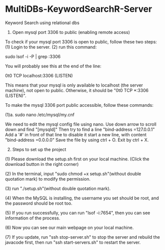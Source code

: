 # MultiDBs-KeywordSearchR-Server
Keyword Search using relational dbs

1. Open mysql port 3306 to public (enabling remote access)

To check if your mysql port 3306 is open to public, follow these two steps:
(1) Login to the server.
(2) run this command:

sudo lsof -i -P | grep :3306
 
You will probably see this at the end of the line:
 
0t0  TCP localhost:3306 (LISTEN)
 
This means that your mysql is only available to localhost (the server machine), not open to public.
Otherwise, it should be "0t0  TCP *:3306 (LISTEN)".

To make the mysql 3306 port public accessible, follow these commands:
 
(1)a.
sudo nano /etc/mysql/my.cnf
 
We need to edit the mysql config file using nano. Use down arrow to scroll down and find "[mysqld]"
Then try to find a line "bind-address           =127.0.0.1"
Add a '#' in front of that line to disable it
start a new line, with content "bind-address             =0.0.0.0"
Save the file by using ctrl + O.
Exit by ctrl + X. 



2. Steps to set up the project

(1) Please download the setup.sh first on your local machine.
(Click the download button in the right corner)

(2) In the terminal, input "sudo chmod +x setup.sh"(without double quotation mark) to modify the permission.

(3) run "./setup.sh"(without double quotation mark).

(4) When the MySQL is installing, the username you set should be root, and the password should be root too.

(5) If you run successfully, you can run "lsof -i:7654", then you can see information of the process.

(6) Now you can see our main webpage on your local machine.

(7) If you update, run "ssh stop-server.sh" to stop the server and rebuild the javacode first, then run "ssh start-servers.sh" to restart the server.
